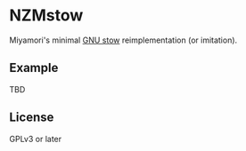 NZMstow
======

Miyamori's minimal [GNU stow](https://www.gnu.org/software/stow/)
reimplementation (or imitation).

Example
-------

TBD

License
--------

GPLv3 or later
